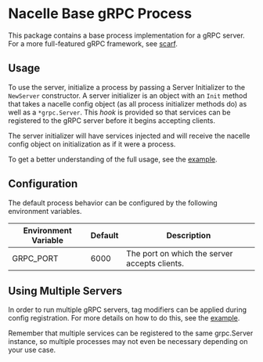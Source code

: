 # Nacelle Base gRPC Process

This package contains a base process implementation for a gRPC server. For a more
full-featured gRPC framework, see [scarf](https://github.com/efritz/scarf).

## Usage

To use the server, initialize a process by passing a Server Initializer to the `NewServer`
constructor. A server initializer is an object with an `Init` method that takes a nacelle
config object (as all process initializer methods do) as well as a `*grpc.Server`. This
*hook* is provided so that services can be registered to the gRPC server before it begins
accepting clients.

The server initializer will have services injected and will receive the nacelle config
object on initialization as if it were a process.

To get a better understanding of the full usage, see the
[example](https://github.com/efritz/nacelle/tree/master/examples/grpc).

## Configuration

The default process behavior can be configured by the following environment variables.

| Environment Variable | Default | Description |
| -------------------- | ------- | ----------- |
| GRPC_PORT            | 6000    | The port on which the server accepts clients. |

## Using Multiple Servers

In order to run multiple gRPC servers, tag modifiers can be applied during config
registration. For more details on how to do this, see the
[example](https://github.com/efritz/nacelle/tree/master/examples/multi-grpc).

Remember that multiple services can be registered to the same grpc.Server instance, so
multiple processes may not even be necessary depending on your use case.
